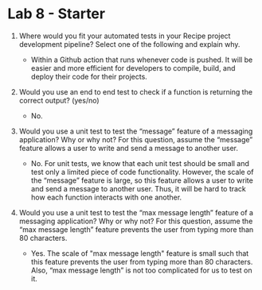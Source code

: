 # Lab 8 - Starter
1) Where would you fit your automated tests in your Recipe project development pipeline? Select one of the following and explain why.
   - Within a Github action that runs whenever code is pushed. It will be easier and more efficient for developers to compile, build, and deploy their code for their projects.
  
2) Would you use an end to end test to check if a function is returning the correct output? (yes/no)
   - No.
   
3) Would you use a unit test to test the “message” feature of a messaging application? Why or why not? For this question, assume the “message” feature allows a user to write and send a message to another user.
   - No. For unit tests, we know that each unit test should be small and test only a limited piece of code functionality. However, the scale of the “message” feature is large, so this feature allows a user to write and send a message to another user. Thus, it will be hard to track how each function interacts with one another.
  
4) Would you use a unit test to test the “max message length” feature of a messaging application? Why or why not? For this question, assume the “max message length” feature prevents the user from typing more than 80 characters.
   - Yes. The scale of "max message length" feature is small such that this feature prevents the user from typing more than 80 characters. Also, “max message length” is not too complicated for us to test on it.

